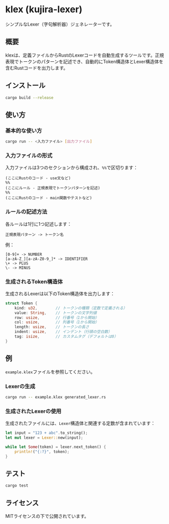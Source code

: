 # klex (kujira-lexer)

シンプルなLexer（字句解析器）ジェネレーターです。

## 概要

klexは、定義ファイルからRustのLexerコードを自動生成するツールです。正規表現でトークンのパターンを記述でき、自動的にToken構造体とLexer構造体を含むRustコードを出力します。

## インストール

```bash
cargo build --release
```

## 使い方

### 基本的な使い方

```bash
cargo run -- <入力ファイル> [出力ファイル]
```

### 入力ファイルの形式

入力ファイルは3つのセクションから構成され、`%%`で区切ります：

```
(ここにRustのコード - use文など)
%%
(ここにルール - 正規表現でトークンパターンを記述)
%%
(ここにRustのコード - main関数やテストなど)
```

### ルールの記述方法

各ルールは1行に1つ記述します：

```
正規表現パターン -> トークン名
```

例：
```
[0-9]+ -> NUMBER
[a-zA-Z_][a-zA-Z0-9_]* -> IDENTIFIER
\+ -> PLUS
\- -> MINUS
```

### 生成されるToken構造体

生成されるLexerは以下のToken構造体を出力します：

```rust
struct Token {
    kind: u32,        // トークンの種類（定数で定義される）
    value: String,    // トークンの文字列値
    row: usize,       // 行番号（1から開始）
    col: usize,       // 列番号（1から開始）
    length: usize,    // トークンの長さ
    indent: usize,    // インデント（行頭の空白数）
    tag: isize,       // カスタムタグ（デフォルトは0）
}
```

## 例

`example.klex`ファイルを参照してください。

### Lexerの生成

```bash
cargo run -- example.klex generated_lexer.rs
```

### 生成されたLexerの使用

生成されたファイルには、`Lexer`構造体と関連する定数が含まれています：

```rust
let input = "123 + abc".to_string();
let mut lexer = Lexer::new(input);

while let Some(token) = lexer.next_token() {
    println!("{:?}", token);
}
```

## テスト

```bash
cargo test
```

## ライセンス

MITライセンスの下で公開されています。
